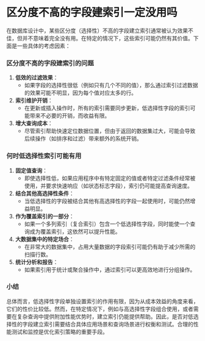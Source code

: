 # 区分度不高的字段建索引一定没用吗
<font style="color:rgba(0, 0, 0, 0.82);">在数据库设计中，某些区分度（选择性）不高的字段建立索引通常被认为效果不佳，但并不意味着完全没有用。在特定的情况下，这些索引可能仍然有其价值。下面是一些具体的考虑因素：</font>
### <font style="color:rgba(0, 0, 0, 0.82);">区分度不高的字段建索引的问题</font>
1. **<font style="color:rgba(0, 0, 0, 0.82);">低效的过滤效果</font>**<font style="color:rgba(0, 0, 0, 0.82);">：</font>
    - <font style="color:rgba(0, 0, 0, 0.82);">如果字段的选择性很低（例如只有几个不同的值），那么通过索引过滤数据的效果可能不明显，因为每个值对应太多的行。</font>
2. **<font style="color:rgba(0, 0, 0, 0.82);">索引维护开销</font>**<font style="color:rgba(0, 0, 0, 0.82);">：</font>
    - <font style="color:rgba(0, 0, 0, 0.82);">在更新或插入操作时，所有的索引需要同步更新，低选择性字段的索引可能带来不必要的开销，而收益有限。</font>
3. **<font style="color:rgba(0, 0, 0, 0.82);">增大查询成本</font>**<font style="color:rgba(0, 0, 0, 0.82);">：</font>
    - <font style="color:rgba(0, 0, 0, 0.82);">尽管索引帮助快速定位数据位置，但由于返回的数据集过大，可能会导致后续操作（如排序和过滤）带来额外的系统开销。</font>
### <font style="color:rgba(0, 0, 0, 0.82);">何时低选择性索引可能有用</font>
1. **<font style="color:rgba(0, 0, 0, 0.82);">固定值查询</font>**<font style="color:rgba(0, 0, 0, 0.82);">：</font>
    - <font style="color:rgba(0, 0, 0, 0.82);">即使选择性低，如果应用程序中有特定固定的值或者特定过滤条件经常被使用，并要求快速响应（如状态标志字段），索引仍可能提高查询速度。</font>
2. **<font style="color:rgba(0, 0, 0, 0.82);">结合其他高选择性条件</font>**<font style="color:rgba(0, 0, 0, 0.82);">：</font>
    - <font style="color:rgba(0, 0, 0, 0.82);">当低选择性的字段被结合其他有高选择性的字段一起使用时，可能仍然增益明显。</font>
3. **<font style="color:rgba(0, 0, 0, 0.82);">作为覆盖索引的一部分</font>**<font style="color:rgba(0, 0, 0, 0.82);">：</font>
    - <font style="color:rgba(0, 0, 0, 0.82);">如果一个多列索引（复合索引）包含一个低选择性字段，同时能使一个查询成为覆盖索引，这依然可以提升性能。</font>
4. **<font style="color:rgba(0, 0, 0, 0.82);">大数据集中的特定场合</font>**<font style="color:rgba(0, 0, 0, 0.82);">：</font>
    - <font style="color:rgba(0, 0, 0, 0.82);">在非常大的数据集中，占用大量数据的字段索引可能仍有助于减少所需的扫描行数。</font>
5. **<font style="color:rgba(0, 0, 0, 0.82);">统计分析和报告</font>**<font style="color:rgba(0, 0, 0, 0.82);">：</font>
    - <font style="color:rgba(0, 0, 0, 0.82);">如果索引用于统计或聚合操作中，通过索引可以更高效地进行分组操作。</font>
### <font style="color:rgba(0, 0, 0, 0.82);">小结</font>
<font style="color:rgba(0, 0, 0, 0.82);">总体而言，低选择性字段单独设置索引的作用有限，因为从成本效益的角度来看，它们的性价比较低。然而，在特定情况下，例如与高选择性字段组合使用，或者需要在复杂查询中提供附加性能优势时，建立索引仍能提供帮助。因此，是否对低选择性的字段建立索引需要结合具体应用场景和查询场景进行权衡和测试。合理的性能测试和监控是优化索引策略的重要手段。</font>
